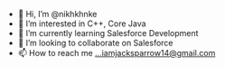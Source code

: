 - 👋 Hi, I’m @nikhkhnke
- 👀 I’m interested in C++, Core Java
- 🌱 I’m currently learning Salesforce Development
- 💞️ I’m looking to collaborate on Salesforce
- 📫 How to reach me ...iamjacksparrow14@gmail.com

<!---
nikhkhnke/nikhkhnke is a ✨ special ✨ repository because its `README.md` (this file) appears on your GitHub profile.
You can click the Preview link to take a look at your changes.
--->
